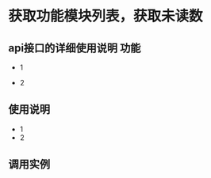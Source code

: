 ﻿获取功能模块列表，获取未读数
=====


api接口的详细使用说明
功能
----

  
 * 1
  
 * 2

使用说明
------------


* 1
* 2

调用实例
-----------------


  


